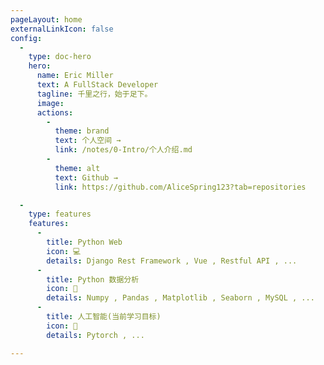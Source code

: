 ```yaml
---
pageLayout: home
externalLinkIcon: false
config:
  -
    type: doc-hero
    hero:
      name: Eric Miller
      text: A FullStack Developer
      tagline: 千里之行，始于足下。
      image: 
      actions:
        -
          theme: brand
          text: 个人空间 →
          link: /notes/0-Intro/个人介绍.md
        -
          theme: alt
          text: Github →
          link: https://github.com/AliceSpring123?tab=repositories

  -
    type: features
    features:
      -
        title: Python Web
        icon: 💻
        details: Django Rest Framework , Vue , Restful API , ...
      -
        title: Python 数据分析
        icon: 📝
        details: Numpy , Pandas , Matplotlib , Seaborn , MySQL , ...
      -
        title: 人工智能(当前学习目标)
        icon: 📖
        details: Pytorch , ...

---
```




